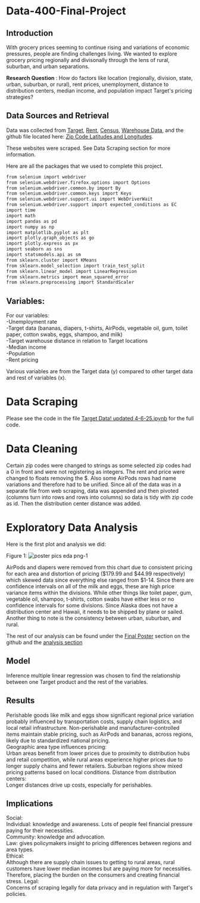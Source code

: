 # Data-400-Final-Project


## Introduction

With grocery prices seeming to continue rising and variations of economic pressures, people are finding challenges living. We wanted to explore grocery pricing regionally and divisonally through the lens of rural, suburban, and urban separations. 

**Research Question** : How do factors like location (regionally, division, state, urban, suburban, or rural), rent prices, unemployment, distance to distribution centers, median income, and population impact Target's pricing strategies? 


## Data Sources and Retrieval
Data was collected from [Target](https://target.com), [Rent](https://rentdata.org), [Census](https://census.gov), [Warehouse Data](https://warehouse.ninja/target-distribution-center-locations/), and the github file located here: [Zip Code Latitudes and Longitudes](https://gist.github.com/pramodpendyala/e5688b6a63d2983eac804bbaa1fd7cc0).


These websites were scraped. See Data Scraping section for more information. 


Here are all the packages that we used to complete this project. 
  ```sh
  from selenium import webdriver
  from selenium.webdriver.firefox.options import Options
  from selenium.webdriver.common.by import By
  from selenium.webdriver.common.keys import Keys
  from selenium.webdriver.support.ui import WebDriverWait
  from selenium.webdriver.support import expected_conditions as EC
  import time
  import math
  import pandas as pd
  import numpy as np
  import matplotlib.pyplot as plt
  import plotly.graph_objects as go
  import plotly.express as px
  import seaborn as sns
  import statsmodels.api as sm
  from sklearn.cluster import KMeans
  from sklearn.model_selection import train_test_split
  from sklearn.linear_model import LinearRegression
  from sklearn.metrics import mean_squared_error
  from sklearn.preprocessing import StandardScaler
  ```


## Variables: 
For our variables:  
-Unemployment rate  
-Target data (bananas, diapers, t-shirts, AirPods, vegetable oil, gum, toilet paper, cotton swabs, eggs, shampoo, and milk)  
-Target warehouse distance in relation to Target locations   
-Median income  
-Population  
-Rent pricing  

Various variables are from the Target data (y) compared to other target data and rest of variables (x). 


# Data Scraping
  Please see the code in the file [Target Data! updated 4-6-25.ipynb](https://github.com/oliviapetronio/Data-400-Final-Project/blob/main/Target%20Data!%20updated%204-6-25.ipynb) for the full code.

# Data Cleaning 
  Certain zip codes were changed to strings as some selected zip codes had a 0 in front and were not registering as integers. The rent and price were changed to floats removing the $. Also some AirPods rows had name variations and therefore had to be unified. Since all of the data was in a separate file from web scraping, data was appended and then pivoted (columns turn into rows and rows into columns) so data is tidy with zip code as id. Then the distribution center distance was added.

  
# Exploratory Data Analysis 
   Here is the first plot and analysis we did:

   Figure 1: 
 ![poster pics eda png-1](https://github.com/user-attachments/assets/7013ccc2-28a3-4721-9716-8bd5ac588986)

AirPods and diapers were removed from this chart due to consistent pricing for each area and distortion of pricing ($179.99 and $44.99 respectively) which skewed data since everything else ranged from $1-14. Since there are confidence intervals on all of the milk and eggs, these are high price variance items within the divisions. While other things like toilet paper, gum, vegetable oil, shampoo, t-shirts, cotton swabs have either less or no confidence intervals for some divisions. Since Alaska does not have a distribution center and Hawaii, it needs to be shipped by plane or sailed. Another thing to note is the consistency between urban, suburban, and rural.  

 
The rest of our analysis can be found under the [Final Poster](https://github.com/oliviapetronio/Data-400-Final-Project/blob/main/Final%20Poster.pdf) section on the github and the [analysis section]()

## Model
Inference multiple linear regression was chosen to find the relationship between one Target product and the rest of the variables. 



## Results

Perishable goods like milk and eggs show significant regional price variation probably influenced by transportation costs, supply chain logistics, and local retail infrastructure.
Non-perishable and manufacturer-controlled items maintain stable pricing, such as AirPods and bananas, across regions, likely due to standardized national pricing.  
Geographic area type influences pricing:  
Urban areas benefit from lower prices due to proximity to distribution hubs and retail competition, while rural areas experience higher prices due to longer supply chains and fewer retailers. Suburban regions show mixed pricing patterns based on local conditions.
Distance from distribution centers:    
Longer distances drive up costs, especially for perishables.


## Implications

Social:   
Individual: knowledge and awareness. Lots of people feel financial pressure paying for their necessities.  
Community: knowledge and advocation.  
Law: gives policymakers insight to pricing differences between regions and area types.  
Ethical:   
Although there are supply chain issues to getting to rural areas, rural customers have lower median incomes but are paying more for necessities. Therefore, placing the burden on the consumers  and creating financial stress.
Legal:  
Concerns of scraping legally for data privacy and in regulation with Target's policies.   








 

